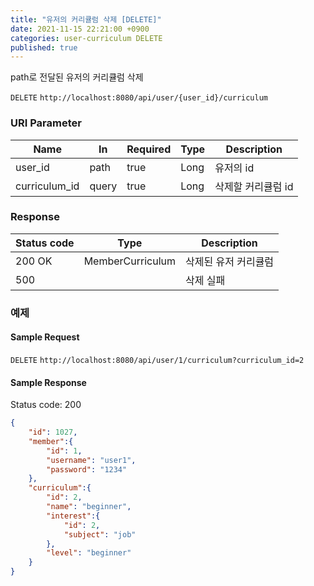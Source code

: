 ```yaml
---
title: "유저의 커리큘럼 삭제 [DELETE]"
date: 2021-11-15 22:21:00 +0900
categories: user-curriculum DELETE
published: true
---
```


path로 전달된 유저의 커리큘럼 삭제

`DELETE` `http://localhost:8080/api/user/{user_id}/curriculum`

### URI Parameter

| Name          | In    | Required | Type | Description        |
| ------------- | ----- | -------- | ---- | ------------------ |
| user_id       | path  | true     | Long | 유저의 id          |
| curriculum_id | query | true     | Long | 삭제할 커리큘럼 id |

### Response

| Status code | Type             | Description          |
| ----------- | ---------------- | -------------------- |
| 200 OK      | MemberCurriculum | 삭제된 유저 커리큘럼 |
| 500         |                  | 삭제 실패            |



### 예제

#### Sample Request

`DELETE` `http://localhost:8080/api/user/1/curriculum?curriculum_id=2`

#### Sample Response

Status code: 200

```json
{
    "id": 1027,
    "member":{
        "id": 1,
        "username": "user1",
        "password": "1234"
    },
    "curriculum":{
        "id": 2,
        "name": "beginner",
        "interest":{
            "id": 2,
            "subject": "job"
        },
        "level": "beginner"
    }
}
```

